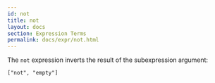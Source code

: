 ```yaml
---
id: not
title: not
layout: docs
section: Expression Terms
permalink: docs/expr/not.html
---
```


The `not` expression inverts the result of the subexpression argument:

    ["not", "empty"]

